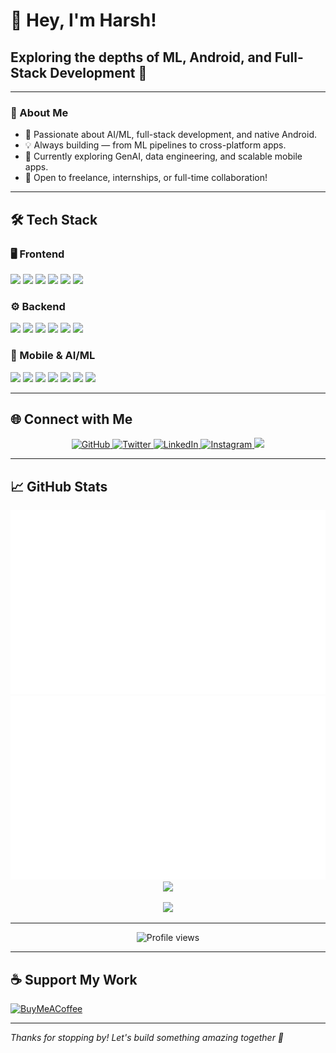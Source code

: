 

# 👋 Hey, I'm Harsh!  
## Exploring the depths of ML, Android, and Full-Stack Development 🚀

</div>

---

### 🌱 About Me

- 🔬 Passionate about AI/ML, full-stack development, and native Android.
- 💡 Always building — from ML pipelines to cross-platform apps.
- 🚀 Currently exploring GenAI, data engineering, and scalable mobile apps.
- 🤝 Open to freelance, internships, or full-time collaboration!
---

## 🛠️ Tech Stack

### 🖥️ Frontend
<div>
  <img src="https://icon.icepanel.io/Technology/svg/HTML5.svg" height="30" />
  <img src="https://icon.icepanel.io/Technology/svg/CSS3.svg" height="30" />
  <img src="https://cdn.jsdelivr.net/gh/devicons/devicon/icons/javascript/javascript-original.svg" height="30" />
  <img src="https://cdn.jsdelivr.net/gh/devicons/devicon/icons/typescript/typescript-original.svg" height="30" />
  <img src="https://icon.icepanel.io/Technology/svg/React.svg" height="30" />
  <img src="https://icon.icepanel.io/Technology/png-shadow-512/Next.js.png" height="30" />
</div>

### ⚙️ Backend
<div>
  <img src="https://cdn.jsdelivr.net/gh/devicons/devicon/icons/nodejs/nodejs-original-wordmark.svg" height="30" />
  <img src="https://cdn.jsdelivr.net/gh/devicons/devicon/icons/python/python-original.svg" height="30" />
  <img src="https://icon.icepanel.io/Technology/png-shadow-512/Flask.png" height="30" />
  <img src="https://icon.icepanel.io/Technology/svg/Java.svg" height="30" />
  <img src="https://cdn.jsdelivr.net/gh/devicons/devicon/icons/cplusplus/cplusplus-original.svg" height="30" />
  <img src="https://icon.icepanel.io/Technology/svg/MongoDB.svg" height="30" />
</div>

### 📱 Mobile & AI/ML
<div>
  <img src="https://cdn.jsdelivr.net/gh/devicons/devicon/icons/flutter/flutter-original.svg" height="30" />
  <img src="https://upload.wikimedia.org/wikipedia/commons/9/91/Dart-logo-icon.svg" height="30" />
  <img src="https://cdn.jsdelivr.net/gh/devicons/devicon/icons/kotlin/kotlin-original.svg" height="30" />
  <img src="https://cdn.jsdelivr.net/gh/devicons/devicon/icons/scikitlearn/scikitlearn-original.svg" height="30" />
  <img src="https://icon.icepanel.io/Technology/png-shadow-512/Pandas.png" height="30" />
  <img src="https://icon.icepanel.io/Technology/svg/NumPy.svg" height="30" />
  <img src="https://cdn.jsdelivr.net/gh/devicons/devicon/icons/matplotlib/matplotlib-original.svg" height="30" />
</div>

---

## 🌐 Connect with Me

<div align="center">
  <a href="https://github.com/HarshKuro" target="_blank">
    <img src="https://img.shields.io/badge/github-%2324292e.svg?&style=for-the-badge&logo=github&logoColor=white" alt="GitHub" />
  </a>
  <a href="https://twitter.com/Harsh_Gothi_31" target="_blank">
    <img src="https://img.shields.io/badge/twitter-%2300acee.svg?&style=for-the-badge&logo=twitter&logoColor=white" alt="Twitter" />
  </a>
  <a href="https://linkedin.com/in/harsh-partap-jain-2952a428b" target="_blank">
    <img src="https://img.shields.io/badge/linkedin-%231E77B5.svg?&style=for-the-badge&logo=linkedin&logoColor=white" alt="LinkedIn" />
  </a>
  <a href="https://instagram.com/harsh._kuro" target="_blank">
    <img src="https://img.shields.io/badge/instagram-%23000000.svg?&style=for-the-badge&logo=instagram&logoColor=white" alt="Instagram" />
  </a>
    <a href="https://www.harshpartapjain.site" target="_blank">
    <img src="https://img.shields.io/badge/portfolio-000000?style=for-the-badge&logo=firefox&logoColor=white" />
  </a>
</div>

---

## 📈 GitHub Stats

<p align="center">
  <img src="https://raw.githubusercontent.com/HarshKuro/Readme-generator/master/generated/languages.svg" alt="Languages"/>
  <img src="https://raw.githubusercontent.com/HarshKuro/Readme-generator/master/generated/overview.svg" alt="Profile Overview"/>
  <img src="https://github-readme-stats.vercel.app/api/wakatime?username=HarshKuro&theme=radical" />

  
  <!-- GitHub Trophies (Updated Display) -->
<p align="center">
  <img src="https://github-profile-trophy.vercel.app/?username=HarshKuro&theme=radical&no-frame=true&no-bg=true&margin-w=10&row=2&column=4&title=MultiLanguage,Commits,Repositories" />
</p>

</p>

---

<div align="center">
  <img src="https://komarev.com/ghpvc/?username=HarshJain69&&style=flat-square" alt="Profile views" />
</div>

---

## ☕ Support My Work

[![BuyMeACoffee](https://img.shields.io/badge/Buy%20Me%20a%20Coffee-ffdd00?style=for-the-badge&logo=buy-me-a-coffee&logoColor=black)](https://buymeacoffee.com/harshkuro)

---

*Thanks for stopping by! Let's build something amazing together 🚀*
